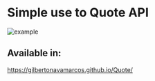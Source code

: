 # Simple use to Quote API

![example](https://raw.githubusercontent.com/GilbertoNavaMarcos/Quote/main/example.png)

## Available in: 

https://gilbertonavamarcos.github.io/Quote/


